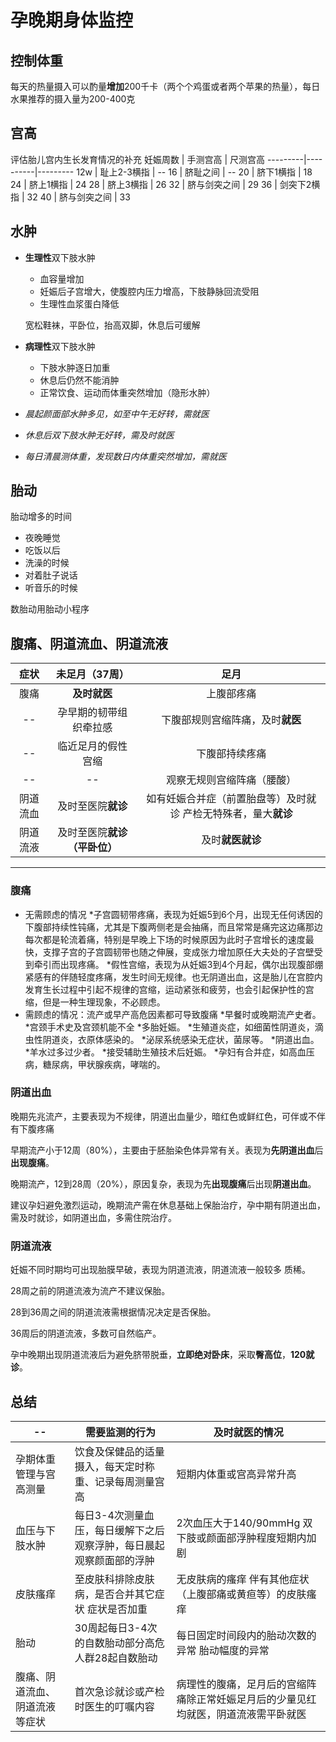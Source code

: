 # 孕晚期身体监控 #

## 控制体重 ##

每天的热量摄入可以酌量**增加**200千卡（两个个鸡蛋或者两个苹果的热量），每日水果推荐的摄入量为200-400克

## 宫高 ##

评估胎儿宫内生长发育情况的补充
妊娠周数 | 手测宫高 | 尺测宫高
---------|----------|---------
 12w | 耻上2-3横指 | --
 16 | 脐耻之间 | --
 20 | 脐下1横指 | 18
 24 | 脐上1横指 | 24
 28 | 脐上3横指 | 26
 32 | 脐与剑突之间 | 29
 36 | 剑突下2横指 | 32
 40 | 脐与剑突之间 | 33

## 水肿 ##

* **生理性**双下肢水肿

  * 血容量增加
  * 妊娠后子宫增大，使腹腔内压力增高，下肢静脉回流受阻
  * 生理性血浆蛋白降低

  宽松鞋袜，平卧位，抬高双脚，休息后可缓解

* **病理性**双下肢水肿

  * 下肢水肿逐日加重
  * 休息后仍然不能消肿
  * 正常饮食、运动而体重突然增加（隐形水肿）

* _晨起颜面部水肿多见，如至中午无好转，需就医_

* _休息后双下肢水肿无好转，需及时就医_

* _每日清晨测体重，发现数日内体重突然增加，需就医_

## 胎动 ##

胎动增多的时间

* 夜晚睡觉
* 吃饭以后
* 洗澡的时候
* 对着肚子说话
* 听音乐的时候

数胎动用胎动小程序

## 腹痛、阴道流血、阴道流液 ##

症状 | 未足月（37周） | 足月
:---------:|:------------:|:---------:
 腹痛 | **及时就医**  | 上腹部疼痛
 -- | 孕早期的韧带组织牵拉感   | 下腹部规则宫缩阵痛，及时**就医**
 -- |  临近足月的假性宫缩  | 下腹部持续疼痛
 -- |  --  | 观察无规则宫缩阵痛（腰酸）
 阴道流血 | 及时至医院**就诊** | 如有妊娠合并症（前置胎盘等）及时就诊 产检无特殊者，量大**就诊**
 阴道流液 | 及时至医院**就诊（平卧位）** | 及时**就医就诊**

 ---

### 腹痛 ###

* 无需顾虑的情况
  *子宫圆韧带疼痛，表现为妊娠5到6个月，出现无任何诱因的下腹部持续性钝痛，尤其是下腹两侧老是会抽痛，而且常常是痛完这边痛那边每次都是轮流着痛，特别是早晚上下场的时候原因为此时子宫增长的速度最快，支撑子宫的子宫圆韧带也随之伸展，变成张力增加原任大夫处的子宫壁受到牵引而出现疼痛。
  *假性宫缩，表现为从妊娠3到4个月起，偶尔出现腹部绷紧感有的伴随轻度疼痛，发生时间无规律。也无阴道出血，这是胎儿在宫腔内发育生长过程中引起不规律的宫缩，运动紧张和疲劳，也会引起保护性的宫缩，但是一种生理现象，不必顾虑。
* 需顾虑的情况：流产或早产高危因素都可导致腹痛
  *早餐时或晚期流产史者。
  *宫颈手术史及宫颈机能不全
  *多胎妊娠。
  *生殖道炎症，如细菌性阴道炎，滴虫性阴道炎，衣原体感染的。
  *泌尿系统感染无症状，菌尿等。
  *阴道出血。
  *羊水过多过少者。
  *接受辅助生殖技术后妊娠。
  *孕妇有合并症，如高血压病，糖尿病，甲状腺疾病，哮喘的。

### 阴道出血 ###

晚期先兆流产，主要表现为不规律，阴道出血量少，暗红色或鲜红色，可伴或不伴有下腹疼痛

早期流产小于12周（80%），主要由于胚胎染色体异常有关。表现为**先阴道出血**后**出现腹痛**。

晚期流产，12到28周（20%），原因复杂，表现为先**出现腹痛**后出现**阴道出血**。

建议孕妇避免激烈运动，晚期流产需在休息基础上保胎治疗，孕中期有阴道出血，需及时就诊，如阴道出血，多需住院治疗。

### 阴道流液 ###

妊娠不同时期均可出现胎膜早破，表现为阴道流液，阴道流液一般较多 质稀。

28周之前的阴道流液为流产不建议保胎。

28到36周之间的阴道流液需根据情况决定是否保胎。

36周后的阴道流液，多数可自然临产。

孕中晚期出现阴道流液后为避免脐带脱垂，**立即绝对卧床**，采取**臀高位**，**120就诊**。

## 总结 ##

-- | 需要监测的行为 | 及时就医的情况
---------|----------|---------
 孕期体重管理与宫高测量 | 饮食及保健品的适量摄入，每天定时称重、记录每周测量宫高 | 短期内体重或宫高异常升高
 血压与下肢水肿 | 每日3-4次测量血压，每日缓解下之后观察浮肿，每日晨起观察颜面部的浮肿 | 2次血压大于140/90mmHg 双下肢或颜面部浮肿程度短期内加剧
 皮肤瘙痒 | 至皮肤科排除皮肤病，是否合并其它症状 症状是否加重 | 无皮肤病的瘙痒 伴有其他症状（上腹部痛或黄疸等）的皮肤瘙痒
 胎动 | 30周起每日3-4次的自数胎动部分高危人群28起自数胎动 | 每日固定时间段内的胎动次数的异常 胎动幅度的异常
 腹痛、阴道流血、阴道流液等症状 | 首次急诊就诊或产检时医生的叮嘱内容 | 病理性的腹痛，足月后的宫缩阵痛除正常妊娠足月后的少量见红均就医，阴道流液需平卧就医